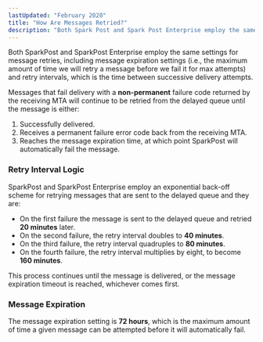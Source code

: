 ```yaml
---
lastUpdated: "February 2020"
title: "How Are Messages Retried?"
description: "Both Spark Post and Spark Post Enterprise employ the same settings for message retries including message expiration settings i e the maximum amount of time we will retry a message before we fail it for max attempts and retry intervals which is the time between successive delivery attempts Messages that..."
---
```


Both SparkPost and SparkPost Enterprise employ the same settings for message retries, including message expiration settings (i.e., the maximum amount of time we will retry a message before we fail it for max attempts) and retry intervals, which is the time between successive delivery attempts.

Messages that fail delivery with a **non-permanent** failure code returned by the receiving MTA will continue to be retried from the delayed queue until the message is either:

1. Successfully delivered.
2. Receives a permanent failure error code back from the receiving MTA.
3. Reaches the message expiration time, at which point SparkPost will automatically fail the message.

### Retry Interval Logic 

SparkPost and SparkPost Enterprise employ an exponential back-off scheme for retrying messages that are sent to the delayed queue and they are:

* On the first failure the message is sent to the delayed queue and retried **20 minutes** later.
* On the second failure, the retry interval doubles to **40 minutes**.
* On the third failure, the retry interval quadruples to **80 minutes**.
* On the fourth failure, the retry interval multiplies by eight, to become **160 minutes**.

This process continues until the message is delivered, or the message expiration timeout is reached, whichever comes first.

### Message Expiration 

The message expiration setting is **72 hours**, which is the maximum amount of time a given message can be attempted before it will automatically fail.

